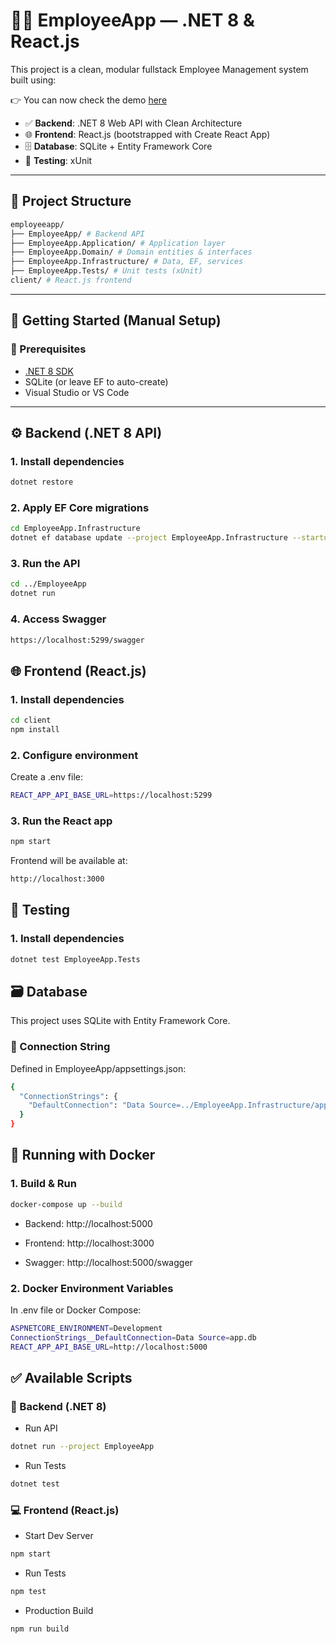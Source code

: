 # 🧑‍💼 EmployeeApp — .NET 8 & React.js

This project is a clean, modular fullstack Employee Management system built using:

 👉 You can now check the demo [here](https://www.loom.com/share/9e1e345e2fcc4cfcb1553331dad6f4e6?sid=6e25f2c6-373e-4cb6-9ee4-c5f8cb4bdf30)

- ✅ **Backend**: .NET 8 Web API with Clean Architecture
- 🌐 **Frontend**: React.js (bootstrapped with Create React App)
- 🗄️ **Database**: SQLite + Entity Framework Core
- 🧪 **Testing**: xUnit


---

## 📁 Project Structure
```bash
employeeapp/
├── EmployeeApp/ # Backend API
├── EmployeeApp.Application/ # Application layer
├── EmployeeApp.Domain/ # Domain entities & interfaces
├── EmployeeApp.Infrastructure/ # Data, EF, services
├── EmployeeApp.Tests/ # Unit tests (xUnit)
client/ # React.js frontend
```


---

## 🚀 Getting Started (Manual Setup)

### 🔧 Prerequisites

- [.NET 8 SDK](https://dotnet.microsoft.com/en-us/download)
- SQLite (or leave EF to auto-create)
- Visual Studio or VS Code

---

## ⚙️ Backend (.NET 8 API)

### 1. Install dependencies

```bash
dotnet restore
```
### 2. Apply EF Core migrations

```bash
cd EmployeeApp.Infrastructure
dotnet ef database update --project EmployeeApp.Infrastructure --startup-project ../EmployeeApp
```
### 3. Run the API

```bash
cd ../EmployeeApp
dotnet run
```
### 4. Access Swagger

```bash
https://localhost:5299/swagger
```

## 🌐 Frontend (React.js)

### 1. Install dependencies

```bash
cd client
npm install
```
### 2. Configure environment
Create a .env file:
```bash
REACT_APP_API_BASE_URL=https://localhost:5299
```
### 3. Run the React app  
```bash
npm start
```
Frontend will be available at:
```bash
http://localhost:3000
``` 

## 🧪 Testing

### 1. Install dependencies

```bash
dotnet test EmployeeApp.Tests
```

## 🗃️ Database
This project uses SQLite with Entity Framework Core.
### 🔌 Connection String
Defined in EmployeeApp/appsettings.json:
```bash
{
  "ConnectionStrings": {
    "DefaultConnection": "Data Source=../EmployeeApp.Infrastructure/app.db"
  }
}
```

## 🐳 Running with Docker
### 1. Build & Run
```bash
docker-compose up --build
```
- Backend: http://localhost:5000

- Frontend: http://localhost:3000

- Swagger: http://localhost:5000/swagger

### 2. Docker Environment Variables
In .env file or Docker Compose:
```bash
ASPNETCORE_ENVIRONMENT=Development
ConnectionStrings__DefaultConnection=Data Source=app.db
REACT_APP_API_BASE_URL=http://localhost:5000
```

## ✅ Available Scripts

### 🧠 Backend (.NET 8)

- Run API
```bash
dotnet run --project EmployeeApp
```
- Run Tests
```bash
dotnet test
``` 

### 💻 Frontend (React.js)
- Start Dev Server 
```bash
npm start
```
- Run Tests 
```bash
npm test
```
- Production Build
```bash
npm run build
```
